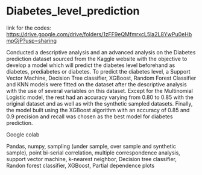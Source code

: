 # Diabetes_level_prediction

link for the codes: https://drive.google.com/drive/folders/1zFF9eQMfmrxcL5la2L8YwPu0eHbmpGjP?usp=sharing

Conducted a descriptive analysis and an advanced analysis on the Diabetes prediction dataset sourced from the Kaggle website with the objective to develop a model which will predict the diabetes level beforehand as diabetes, prediabetes or diabetes. To predict the diabetes level, a Support Vector Machine, Decision Tree classifier, XGBoost, Random Forest Classifier and KNN models were fitted on the dataset after the descriptive analysis with the use of several variables on this dataset. Except for
the Multinomial Logistic model, the rest had an accuracy varying from 0.80 to 0.85 with the original dataset and as well as with the synthetic sampled datasets. Finally, the model built using the XGBoost algorithm with an accuracy of 0.85 and 0.9 precision and recall was chosen as the best model for diabetes prediction. 

Google colab

Pandas, numpy, sampling (under sample, over sample and synthetic sample), point bi-serial correlation, multiple correspondence analysis, support vector machine, k-nearest neighbor, Decision tree classifier, Randon forest classifier, XGBoost, Partial dependence plots
